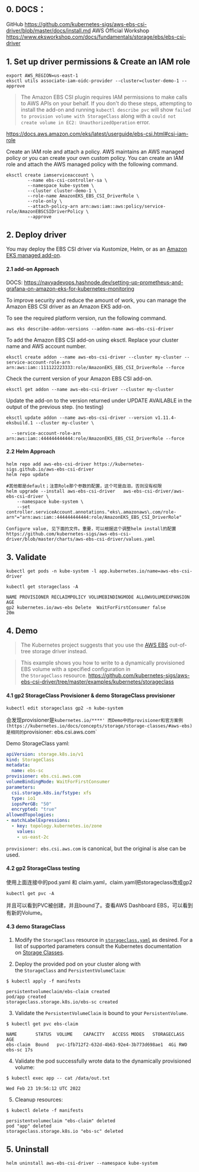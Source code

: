 ## 0. DOCS：
GitHub
https://github.com/kubernetes-sigs/aws-ebs-csi-driver/blob/master/docs/install.md
AWS Official Workshop 
https://www.eksworkshop.com/docs/fundamentals/storage/ebs/ebs-csi-driver
## 1. Set up driver permissions & Create an IAM role

```
export AWS_REGION=us-east-1 
eksctl utils associate-iam-oidc-provider --cluster=cluster-demo-1 --approve
```

>The Amazon EBS CSI plugin requires IAM permissions to make calls to AWS APIs on your behalf. If you don't do these steps, attempting to install the add-on and running `kubectl describe pvc` will show `failed to provision volume with StorageClass` along with a `could not create volume in EC2: UnauthorizedOperation` error.

https://docs.aws.amazon.com/eks/latest/userguide/ebs-csi.html#csi-iam-role

Create an IAM role and attach a policy. AWS maintains an AWS managed policy or you can create your own custom policy. You can create an IAM role and attach the AWS managed policy with the following command.
```
eksctl create iamserviceaccount \
        --name ebs-csi-controller-sa \
        --namespace kube-system \
        --cluster cluster-demo-1 \
        --role-name AmazonEKS_EBS_CSI_DriverRole \
        --role-only \
        --attach-policy-arn arn:aws:iam::aws:policy/service-role/AmazonEBSCSIDriverPolicy \
        --approve
```

## 2. Deploy driver

You may deploy the EBS CSI driver via Kustomize, Helm, or as an [Amazon EKS managed add-on](https://docs.aws.amazon.com/eks/latest/userguide/managing-ebs-csi.html).

#### 2.1 add-on Approach

DOCS:
https://navyadevops.hashnode.dev/setting-up-prometheus-and-grafana-on-amazon-eks-for-kubernetes-monitoring

To improve security and reduce the amount of work, you can manage the Amazon EBS CSI driver as an Amazon EKS add-on.

To see the required platform version, run the following command. 
```
aws eks describe-addon-versions --addon-name aws-ebs-csi-driver
```

To add the Amazon EBS CSI add-on using eksctl. Replace your cluster name and AWS account number.
```
eksctl create addon --name aws-ebs-csi-driver --cluster my-cluster --service-account-role-arn arn:aws:iam::111122223333:role/AmazonEKS_EBS_CSI_DriverRole --force
```

Check the current version of your Amazon EBS CSI add-on.
```
eksctl get addon --name aws-ebs-csi-driver --cluster my-cluster
```

Update the add-on to the version returned under UPDATE AVAILABLE in the output of the previous step. (no testing)
```
eksctl update addon --name aws-ebs-csi-driver --version v1.11.4-eksbuild.1 --cluster my-cluster \

  --service-account-role-arn arn:aws:iam::444444444444:role/AmazonEKS_EBS_CSI_DriverRole --force
```

#### 2.2 Helm Approach

```
helm repo add aws-ebs-csi-driver https://kubernetes-sigs.github.io/aws-ebs-csi-driver
helm repo update
```

```
#其他都是default；注意Role那个参数的配置，这个可是血泪，否则没有权限
helm upgrade --install aws-ebs-csi-driver   aws-ebs-csi-driver/aws-ebs-csi-driver \
    --namespace kube-system \
    --set controller.serviceAccount.annotations."eks\.amazonaws\.com/role-arn"="arn:aws:iam::444444444444:role/AmazonEKS_EBS_CSI_DriverRole"
```

```
Configure value, 见下面的文件。重要，可以根据这个调整helm install的配置
https://github.com/kubernetes-sigs/aws-ebs-csi-driver/blob/master/charts/aws-ebs-csi-driver/values.yaml
```

## 3. Validate

```
kubectl get pods -n kube-system -l app.kubernetes.io/name=aws-ebs-csi-driver
```

```
kubectl get storageclass -A
```

```
NAME PROVISIONER RECLAIMPOLICY VOLUMEBINDINGMODE ALLOWVOLUMEEXPANSION   AGE
gp2 kubernetes.io/aws-ebs Delete  WaitForFirstConsumer false            20m
```

## 4. Demo

>The Kubernetes project suggests that you use the [AWS EBS](https://github.com/kubernetes-sigs/aws-ebs-csi-driver) out-of-tree storage driver instead.

>This example shows you how to write to a dynamically provisioned EBS volume with a specified configuration in the `StorageClass` resource. https://github.com/kubernetes-sigs/aws-ebs-csi-driver/tree/master/examples/kubernetes/storageclass

#### 4.1 gp2 StorageClass Provisioner & demo StorageClass provisioner

```
kubectl edit storageclass gp2 -n kube-system
```
会发现provisioner是`kubernetes.io/****'
而Demo中的provisioner和官方案例(https://kubernetes.io/docs/concepts/storage/storage-classes/#aws-ebs)是相同的`provisioner: ebs.csi.aws.com`

Demo StorageClass yaml:
```yaml
apiVersion: storage.k8s.io/v1
kind: StorageClass
metadata:
  name: ebs-sc
provisioner: ebs.csi.aws.com
volumeBindingMode: WaitForFirstConsumer
parameters:
  csi.storage.k8s.io/fstype: xfs
  type: io1
  iopsPerGB: "50"
  encrypted: "true"
allowedTopologies:
- matchLabelExpressions:
  - key: topology.kubernetes.io/zone
    values:
    - us-east-2c
```

`provisioner: ebs.csi.aws.com` is canonical, but the original is alse can be used. 

#### 4.2 gp2 StorageClass testing

使用上面连接中的pod.yaml 和 claim.yaml，claim.yaml把storageclass改成gp2
```
kubectl get pvc -A
```
并且可以看到PVC被创建，并且bound了。查看AWS Dashboard EBS，可以看到有新的Volume。

#### 4.3 demo StarageClass
1. Modify the `StorageClass` resource in [`storageclass.yaml`](https://github.com/kubernetes-sigs/aws-ebs-csi-driver/blob/master/examples/kubernetes/storageclass/manifests/storageclass.yaml) as desired. For a list of supported parameters consult the Kubernetes documentation on [Storage Classes](https://kubernetes.io/docs/concepts/storage/storage-classes/#aws-ebs).

2. Deploy the provided pod on your cluster along with the `StorageClass` and `PersistentVolumeClaim`:
```shell
$ kubectl apply -f manifests

persistentvolumeclaim/ebs-claim created
pod/app created
storageclass.storage.k8s.io/ebs-sc created
```

3. Validate the `PersistentVolumeClaim` is bound to your `PersistentVolume`.
```shell
$ kubectl get pvc ebs-claim

NAME       STATUS  VOLUME    CAPACITY   ACCESS MODES   STORAGECLASS   AGE
ebs-claim  Bound   pvc-1fb712f2-632d-4b63-92e4-3b773d698ae1  4Gi RWO  ebs-sc 17s
```

4. Validate the pod successfully wrote data to the dynamically provisioned volume:
```shell
$ kubectl exec app -- cat /data/out.txt

Wed Feb 23 19:56:12 UTC 2022
```

5. Cleanup resources:
```shell
$ kubectl delete -f manifests

persistentvolumeclaim "ebs-claim" deleted
pod "app" deleted
storageclass.storage.k8s.io "ebs-sc" deleted
```

## 5. Uninstall

```
helm uninstall aws-ebs-csi-driver --namespace kube-system
```
